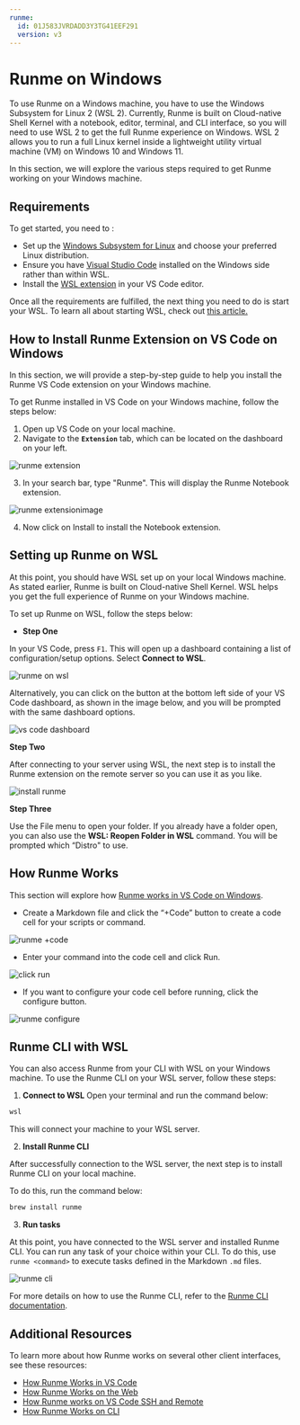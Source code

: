 ```yaml
---
runme:
  id: 01J583JVRDADD3Y3TG41EEF291
  version: v3
---
```


# Runme on Windows

To use Runme on a Windows machine, you have to use the Windows Subsystem for Linux 2 (WSL 2). Currently, Runme is built on Cloud-native Shell Kernel with a notebook, editor, terminal, and CLI interface, so you will need to use WSL 2 to get the full Runme experience on Windows. WSL 2 allows you to run a full Linux kernel inside a lightweight utility virtual machine (VM) on Windows 10 and Windows 11.

In this section, we will explore the various steps required to get Runme working on your Windows machine.

## Requirements

To get started, you need to :

- Set up the [Windows Subsystem for Linux](https://learn.microsoft.com/windows/wsl/install) and choose your preferred Linux distribution.
- Ensure you have [Visual Studio Code](https://code.visualstudio.com/) installed on the Windows side rather than within WSL.
- Install the [WSL extension](https://marketplace.visualstudio.com/items?itemName=ms-vscode-remote.remote-wsl) in your VS Code editor.

Once all the requirements are fulfilled, the next thing you need to do is start your WSL. To learn all about starting WSL, check out [this article.](https://learn.microsoft.com/en-us/windows/wsl/install)

## How to Install Runme Extension on VS Code on Windows

In this section, we will provide a step-by-step guide to help you install the Runme VS Code extension on your Windows machine.

To get Runme installed in VS Code on your Windows machine, follow the steps below:

1. Open up VS Code on your local machine.
2. Navigate to the **`Extension`** tab, which can be located on the dashboard on your left.

![runme extension](../../static/img/how-runme-works/runme-extension-windows.png)

3. In your search bar, type "Runme". This will display the Runme Notebook extension.

![runme extension](../../static/img/how-runme-works/runme-notebook-extension-windows.png)image

4. Now click on Install to install the Notebook extension.

## Setting up Runme on WSL

At this point, you should have WSL set up on your local Windows machine. As stated earlier, Runme is built on Cloud-native Shell Kernel. WSL helps you get the full experience of Runme on your Windows machine.

To set up Runme on WSL, follow the steps below:

- **Step One**

In your VS Code, press `F1`. This will open up a dashboard containing a list of configuration/setup options. Select **Connect to WSL**.

![runme on wsl](../../static/img/how-runme-works/runme-wsl.png)

Alternatively, you can click on the button at the bottom left side of your VS Code dashboard, as shown in the image below, and you will be prompted with the same dashboard options.

![vs code dashboard](../../static/img/how-runme-works/runme-wsl-vscode-windows.png)

**Step Two**

After connecting to your server using WSL, the next step is to install the Runme extension on the remote server so you can use it as you like.

![install runme](../../static/img/how-runme-works/runme-wsl-server-windows.png)

**Step Three**

Use the File menu to open your folder. If you already have a folder open, you can also use the **WSL: Reopen Folder in WSL** command. You will be prompted which “Distro" to use.

## How Runme Works

This section will explore how [Runme works in VS Code on Windows](https://docs.runme.dev/how-runme-works/vscode).

- Create a Markdown file and click the “+Code” button to create a code cell for your scripts or command.

![runme +code](../../static/img/how-runme-works/runme-vscode-windows.png)

- Enter your command into the code cell and click Run.

![click run](../../static/img/how-runme-works/runme-execute-windows.png)

- If you want to configure your code cell before running, click the configure button.

![runme configure](../../static/img/how-runme-works/runme-configure-windows.png)

## Runme CLI with WSL

You can also access Runme from your CLI with WSL on your Windows machine. To use the Runme CLI on your WSL server, follow these steps:

1. **Connect to WSL**
   Open your terminal and run the command below:

```bash {"id":"01J583JVRDADD3Y3TG3YRJNV4Y"}
wsl
```

This will connect your machine to your WSL server.

2. **Install Runme CLI**

After successfully connection to the WSL server, the next step is to install Runme CLI on your local machine.

To do this, run the command below:

```bash {"id":"01J583JVRDADD3Y3TG3ZGM1EYA"}
brew install runme
```

3. **Run tasks**

At this point,  you have connected to the WSL server and installed Runme CLI. You can run any task of your choice within your CLI. To do this, use `runme <command>` to execute tasks defined in the Markdown `.md`  files.

![runme cli](../../static/img/how-runme-works/runme-cli-windows.png)

For more details on how to use the Runme CLI, refer to the [Runme CLI documentation](https://docs.runme.dev/how-runme-works/cli).

## Additional Resources

To learn more about how Runme works on several other client interfaces, see these resources:

- [How Runme Works in VS Code](https://docs.runme.dev/how-runme-works/vscode)
- [How Runme Works on the Web](https://docs.runme.dev/how-runme-works/web)
- [How Runme works on VS Code SSH and Remote](https://docs.runme.dev/how-runme-works/runme-via-ssh)
- [How Runme Works on CLI](https://docs.runme.dev/how-runme-works/cli)
